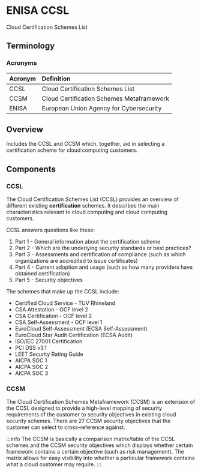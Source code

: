 # ENISA CCSL

Cloud Certification Schemes List

## Terminology

### Acronyms

| Acronym | Definition |
| :--- | :--- |
| CCSL | Cloud Certification Schemes List |
| CCSM | Cloud Certification Schemes Metaframework |
| ENISA | European Union Agency for Cybersecurity |

## Overview

Includes the CCSL and CCSM which, together, aid in selecting a certification scheme for cloud computing customers.

## Components

### CCSL

The Cloud Certification Schemes List \(CCSL\) provides an overview of different existing **certification** schemes. It describes the main characteristics relevant to cloud computing and cloud computing customers.

CCSL answers questions like these:

1. Part 1 - General information about the certification scheme
2. Part 2 - Which are the underlying security standards or best practices?
3. Part 3 - Assessments and certification of compliance \(such as which organizations are accredited to issue certificates\)
4. Part 4 - Current adoption and usage \(such as how many providers have obtained certification\)
5. Part 5 - Security objectives

The schemes that make up the CCSL include:

- Certified Cloud Service - TUV Rhineland
- CSA Attestation - OCF level 2
- CSA Certification - OCF level 2
- CSA Self-Assessment - OCF level 1
- EuroCloud Self-Assessment \(ECSA Self-Assessment\)
- EuroCloud Star Audit Certification \(ECSA Audit\)
- ISO/IEC 27001 Certification
- PCI DSS v3.1
- LEET Security Rating Guide
- AICPA SOC 1
- AICPA SOC 2
- AICPA SOC 3

### CCSM

The Cloud Certification Schemes Metaframework \(CCSM\) is an extension of the CCSL designed to provide a high-level mapping of security requirements of the customer to security objectives in existing cloud security schemes. There are 27 CCSM security objectives that the customer can select to cross-reference against.

:::info
The CCSM is basically a comparison matrix/table of the CCSL schemes and the CCSM security objectives which displays whether certain framework contains a certain objective \(such as risk management\). The matrix allows for easy visibility into whether a particular framework contains what a cloud customer may require.
:::